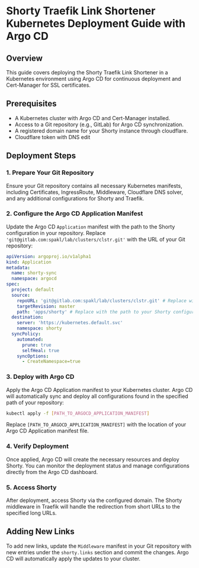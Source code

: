 # Shorty Traefik Link Shortener Kubernetes Deployment Guide with Argo CD

## Overview

This guide covers deploying the Shorty Traefik Link Shortener in a Kubernetes environment using Argo CD for continuous deployment and Cert-Manager for SSL certificates.

## Prerequisites

- A Kubernetes cluster with Argo CD and Cert-Manager installed.
- Access to a Git repository (e.g., GitLab) for Argo CD synchronization.
- A registered domain name for your Shorty instance through cloudflare.
- Cloudflare token with DNS edit 

## Deployment Steps

### 1. Prepare Your Git Repository

Ensure your Git repository contains all necessary Kubernetes manifests, including Certificates, IngressRoute, Middleware, Cloudflare DNS solver, and any additional configurations for Shorty and Traefik.

### 2. Configure the Argo CD Application Manifest

Update the Argo CD `Application` manifest with the path to the Shorty configuration in your repository. Replace `'git@gitlab.com:spakl/lab/clusters/clstr.git'` with the URL of your Git repository:

```yaml
apiVersion: argoproj.io/v1alpha1
kind: Application
metadata:
  name: shorty-sync
  namespace: argocd
spec:
  project: default
  source:
    repoURL: 'git@gitlab.com:spakl/lab/clusters/clstr.git' # Replace with your repository
    targetRevision: master
    path: 'apps/shorty' # Replace with the path to your Shorty configurations
  destination:
    server: 'https://kubernetes.default.svc'
    namespace: shorty
  syncPolicy:
    automated:
      prune: true
      selfHeal: true
    syncOptions:
      - CreateNamespace=true
```

### 3. Deploy with Argo CD

Apply the Argo CD Application manifest to your Kubernetes cluster. Argo CD will automatically sync and deploy all configurations found in the specified path of your repository:

```bash
kubectl apply -f [PATH_TO_ARGOCD_APPLICATION_MANIFEST]
```

Replace `[PATH_TO_ARGOCD_APPLICATION_MANIFEST]` with the location of your Argo CD Application manifest file.

### 4. Verify Deployment

Once applied, Argo CD will create the necessary resources and deploy Shorty. You can monitor the deployment status and manage configurations directly from the Argo CD dashboard.

### 5. Access Shorty

After deployment, access Shorty via the configured domain. The Shorty middleware in Traefik will handle the redirection from short URLs to the specified long URLs.

## Adding New Links

To add new links, update the `Middleware` manifest in your Git repository with new entries under the `shorty.links` section and commit the changes. Argo CD will automatically apply the updates to your cluster.

